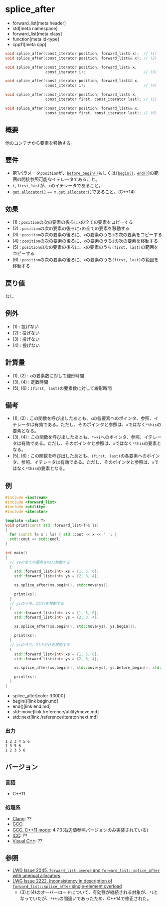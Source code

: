 # splice_after
* forward_list[meta header]
* std[meta namespace]
* forward_list[meta class]
* function[meta id-type]
* cpp11[meta cpp]

```cpp
void splice_after(const_iterator position, forward_list& x);  // (1)
void splice_after(const_iterator position, forward_list&& x); // (2)

void splice_after(const_iterator position, forward_list& x,
                  const_iterator i);                          // (3)

void splice_after(const_iterator position, forward_list&& x,
                  const_iterator i);                          // (4)

void splice_after(const_iterator position, forward_list& x,
                  const_iterator first, const_iterator last); // (5)

void splice_after(const_iterator position, forward_list&& x,
                  const_iterator first, const_iterator last); // (6)

```

## 概要
他のコンテナから要素を移動する。


## 要件
- 第1パラメータ`position`が、[`before_begin()`](before_begin.md)もしくは`[`[`begin()`](begin.md)`,` [`end()`](end.md)]の範囲の間接参照可能なイテレータであること。
- `i`, `first`, `last`が、`x`のイテレータであること。
- [`get_allocator()`](get_allocator.md) `== x.`[`get_allocator()`](get_allocator.md)であること。(C++14)


## 効果
- (1) : `position`の次の要素の後ろに`x`の全ての要素をコピーする
- (2) : `position`の次の要素の後ろに`x`の全ての要素を移動する
- (3) : `position`の次の要素の後ろに、`x`の要素のうち`i`の次の要素をコピーする
- (4) : `position`の次の要素の後ろに、`x`の要素のうち`i`の次の要素を移動する
- (5) : `position`の次の要素の後ろに、`x`の要素のうち`(first, last)`の範囲をコピーする
- (6) : `position`の次の要素の後ろに、`x`の要素のうち`(first, last)`の範囲を移動する


## 戻り値
なし


## 例外
- (1) : 投げない
- (2) : 投げない
- (3) : 投げない
- (4) : 投げない


## 計算量
- (1), (2) : `x`の要素数に対して線形時間
- (3), (4) : 定数時間
- (5), (6) : `(first, last)`の要素数に対して線形時間


## 備考
- (1), (2) : この関数を呼び出したあとも、`x`の各要素へのポインタ、参照、イテレータは有効である。ただし、そのポインタと参照は、`x`ではなく`*this`の要素となる。
- (3), (4) : この関数を呼び出したあとも、`*++i`へのポインタ、参照、イテレータは有効である。ただし、そのポインタと参照は、`x`ではなく`*this`の要素となる。
- (5), (6) : この関数を呼び出したあとも、`(first, last)`の各要素へのポインタ、参照、イテレータは有効である。ただし、そのポインタと参照は、`x`ではなく`*this`の要素となる。


## 例
```cpp example
#include <iostream>
#include <forward_list>
#include <utility>
#include <iterator>

template <class T>
void print(const std::forward_list<T>& ls)
{
  for (const T& x : ls) { std::cout << x << ' '; }
  std::cout << std::endl;
}

int main()
{
  // ysの全ての要素をxsに移動する
  {
    std::forward_list<int> xs = {1, 5, 6};
    std::forward_list<int> ys = {2, 3, 4};

    xs.splice_after(xs.begin(), std::move(ys));

    print(xs);
  }
  // ysのうち、3だけを移動する
  {
    std::forward_list<int> xs = {1, 5, 6};
    std::forward_list<int> ys = {2, 3, 4};

    xs.splice_after(xs.begin(), std::move(ys), ys.begin());

    print(xs);
  }
  // ysのうち、2と3だけを移動する
  {
    std::forward_list<int> xs = {1, 5, 6};
    std::forward_list<int> ys = {2, 3, 4};

    xs.splice_after(xs.begin(), std::move(ys), ys.before_begin(), std::next(ys.begin(), 2));

    print(xs);
  }
}
```
* splice_after[color ff0000]
* begin()[link begin.md]
* end()[link end.md]
* std::move[link /reference/utility/move.md]
* std::next[link /reference/iterator/next.md]

### 出力
```
1 2 3 4 5 6 
1 3 5 6 
1 2 3 5 6 
```

## バージョン
### 言語
- C++11

### 処理系
- [Clang](/implementation.md#clang): ??
- [GCC](/implementation.md#gcc): 
- [GCC, C++11 mode](/implementation.md#gcc): 4.7.0(右辺値参照バージョンのみ実装されている)
- [ICC](/implementation.md#icc): ??
- [Visual C++](/implementation.md#visual_cpp): ??


## 参照
- [LWG Issue 2045. `forward_list::merge` and `forward_list::splice_after` with unequal allocators](http://www.open-std.org/jtc1/sc22/wg21/docs/lwg-defects.html#2045)
- [LWG Issue 2222. Inconsistency in description of `forward_list::splice_after` single-element overload](http://www.open-std.org/jtc1/sc22/wg21/docs/lwg-defects.html#2222)
	- (3)と(4)のオーバーロードについて、有効性が継続される対象が、`*i`となっていたが、`*++i`の間違いであったため、C++14で修正された。

